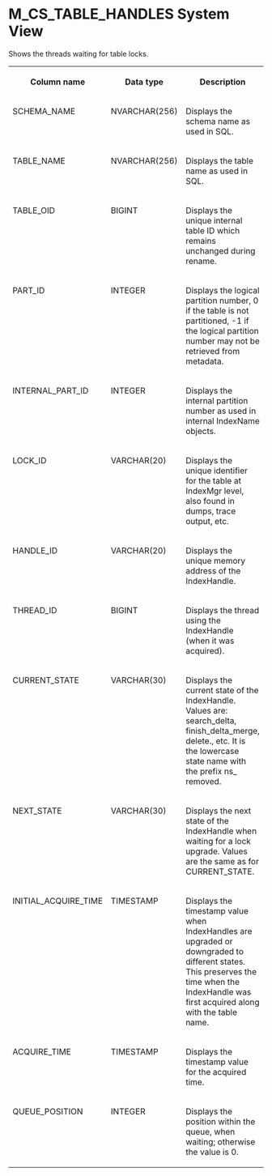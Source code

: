 <!-- loiode4f805158a84e349504f1f9bc2348cf -->

# M\_CS\_TABLE\_HANDLES System View

Shows the threads waiting for table locks.




<table>
<tr>
<th valign="top">

Column name

</th>
<th valign="top">

Data type

</th>
<th valign="top">

Description

</th>
</tr>
<tr>
<td valign="top">

SCHEMA\_NAME

</td>
<td valign="top">

NVARCHAR\(256\)

</td>
<td valign="top">

Displays the schema name as used in SQL.

</td>
</tr>
<tr>
<td valign="top">

TABLE\_NAME

</td>
<td valign="top">

NVARCHAR\(256\)

</td>
<td valign="top">

Displays the table name as used in SQL.

</td>
</tr>
<tr>
<td valign="top">

TABLE\_OID

</td>
<td valign="top">

BIGINT

</td>
<td valign="top">

Displays the unique internal table ID which remains unchanged during rename.

</td>
</tr>
<tr>
<td valign="top">

PART\_ID

</td>
<td valign="top">

INTEGER

</td>
<td valign="top">

Displays the logical partition number, 0 if the table is not partitioned, -1 if the logical partition number may not be retrieved from metadata.

</td>
</tr>
<tr>
<td valign="top">

INTERNAL\_PART\_ID

</td>
<td valign="top">

INTEGER

</td>
<td valign="top">

Displays the internal partition number as used in internal IndexName objects.

</td>
</tr>
<tr>
<td valign="top">

LOCK\_ID

</td>
<td valign="top">

VARCHAR\(20\)

</td>
<td valign="top">

Displays the unique identifier for the table at IndexMgr level, also found in dumps, trace output, etc.

</td>
</tr>
<tr>
<td valign="top">

HANDLE\_ID

</td>
<td valign="top">

VARCHAR\(20\)

</td>
<td valign="top">

Displays the unique memory address of the IndexHandle.

</td>
</tr>
<tr>
<td valign="top">

THREAD\_ID

</td>
<td valign="top">

BIGINT

</td>
<td valign="top">

Displays the thread using the IndexHandle \(when it was acquired\).

</td>
</tr>
<tr>
<td valign="top">

CURRENT\_STATE

</td>
<td valign="top">

VARCHAR\(30\)

</td>
<td valign="top">

Displays the current state of the IndexHandle. Values are: search\_delta, finish\_delta\_merge, delete., etc. It is the lowercase state name with the prefix ns\_ removed.

</td>
</tr>
<tr>
<td valign="top">

NEXT\_STATE

</td>
<td valign="top">

VARCHAR\(30\)

</td>
<td valign="top">

Displays the next state of the IndexHandle when waiting for a lock upgrade. Values are the same as for CURRENT\_STATE.

</td>
</tr>
<tr>
<td valign="top">

INITIAL\_ACQUIRE\_TIME

</td>
<td valign="top">

TIMESTAMP

</td>
<td valign="top">

Displays the timestamp value when IndexHandles are upgraded or downgraded to different states. This preserves the time when the IndexHandle was first acquired along with the table name.

</td>
</tr>
<tr>
<td valign="top">

ACQUIRE\_TIME

</td>
<td valign="top">

TIMESTAMP

</td>
<td valign="top">

Displays the timestamp value for the acquired time.

</td>
</tr>
<tr>
<td valign="top">

QUEUE\_POSITION

</td>
<td valign="top">

INTEGER

</td>
<td valign="top">

Displays the position within the queue, when waiting; otherwise the value is 0.

</td>
</tr>
</table>

